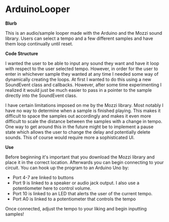 # ArduinoLooper

**Blurb**

This is an audio/sample looper made with the Arduino and the Mozzi sound library.
Users can select a tempo and a few different samples and have them loop continually until reset.

**Code Structure**

I wanted the user to be able to input any sound they want and have it loop with respect to the user selected tempo.  However, in order for the user to enter in whichever sample they wanted at any time I needed some way of dynamically creating the loops.  At first I wanted to do this using a new SoundEvent class and callbacks.  However, after some time experimenting I realized it would just be much easier to pass in a pointer to the sample directly into the SoundEvent class.

I have certain limitations imposed on me by the Mozzi library.  Most notably I have no way to determine when a sample is finished playing.  This makes it difficult to space the samples out accordingly and makes it even more difficult to scale the distance between the samples with a change in tempo.  One way to get around this in the future might be to implement a pause state which allows the user to change the delay and potentially delete sounds.  This of course would require more a sophisticated UI.

**Use**

Before beginning it's important that you download the Mozzi library and place it in the correct location. Afterwards you can begin connecting to your circuit.
You can hook up the program to an Arduino Uno by:

  * Port 4-7 are linked to buttons
  * Port 9 is linked to a speaker or audio jack output.  I also use a potentiometer here to control volume.
  * Port 10 is linked to an LED that alerts the user of the current tempo.
  * Port A0 is linked to a potentiometer that controls the tempo

Once connected, adjust the tempo to your liking and begin inputting samples!
